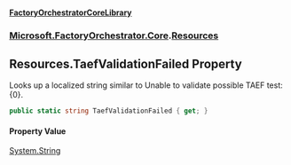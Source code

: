 #### [FactoryOrchestratorCoreLibrary](./FactoryOrchestratorCoreLibrary.md 'FactoryOrchestratorCoreLibrary')
### [Microsoft.FactoryOrchestrator.Core](./Microsoft-FactoryOrchestrator-Core.md 'Microsoft.FactoryOrchestrator.Core').[Resources](./Microsoft-FactoryOrchestrator-Core-Resources.md 'Microsoft.FactoryOrchestrator.Core.Resources')
## Resources.TaefValidationFailed Property
Looks up a localized string similar to Unable to validate possible TAEF test: {0}.  
```csharp
public static string TaefValidationFailed { get; }
```
#### Property Value
[System.String](https://docs.microsoft.com/en-us/dotnet/api/System.String 'System.String')  
